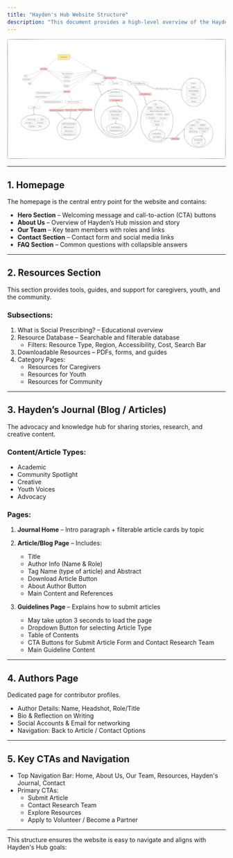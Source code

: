 ```yaml
---
title: "Hayden's Hub Website Structure"
description: "This document provides a high-level overview of the Hayden’s Hub website structure and how different sections flow together."
---
```



![Hayden's Hub Website Flow](../../../assets/hdhflow.png)

---

## 1. Homepage

The homepage is the central entry point for the website and contains:

* **Hero Section** – Welcoming message and call-to-action (CTA) buttons  
* **About Us** – Overview of Hayden’s Hub mission and story  
* **Our Team** – Key team members with roles and links  
* **Contact Section** – Contact form and social media links  
* **FAQ Section** – Common questions with collapsible answers  

---

## 2. Resources Section

This section provides tools, guides, and support for caregivers, youth, and the community.

### Subsections:
1. What is Social Prescribing? – Educational overview  
2. Resource Database – Searchable and filterable database  
   * Filters: Resource Type, Region, Accessibility, Cost, Search Bar  
3. Downloadable Resources – PDFs, forms, and guides  
4. Category Pages:  
   * Resources for Caregivers 
   * Resources for Youth  
   * Resources for Community 

---

## 3. Hayden’s Journal (Blog / Articles)

The advocacy and knowledge hub for sharing stories, research, and creative content.

### Content/Article Types:
* Academic  
* Community Spotlight  
* Creative  
* Youth Voices  
* Advocacy  

### Pages:
1. **Journal Home** – Intro paragraph + filterable article cards by topic

2. **Article/Blog Page** – Includes:  
   * Title 
   * Author Info (Name & Role)  
   * Tag Name (type of article) and Abstract  
   * Download Article Button
   * About Author Button
   * Main Content and References  
  
3. **Guidelines Page** – Explains how to submit articles  
   * May take upton 3 seconds to load the page
   * Dropdown Button for selecting Article Type
   * Table of Contents  
   * CTA Buttons for Submit Article Form and Contact Research Team 
   * Main Guideline Content

---

## 4. Authors Page

Dedicated page for contributor profiles.

* Author Details: Name, Headshot, Role/Title  
* Bio & Reflection on Writing  
* Social Accounts & Email for networking  
* Navigation: Back to Article / Contact Options  

---

## 5. Key CTAs and Navigation

* Top Navigation Bar: Home, About Us, Our Team, Resources, Hayden's Journal, Contact  
* Primary CTAs:  
  * Submit Article  
  * Contact Research Team  
  * Explore Resources  
  * Apply to Volunteer / Become a Partner  

---

This structure ensures the website is easy to navigate and aligns with Hayden's Hub goals:  

